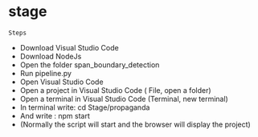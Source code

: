 # stage
 	Steps
  * Download Visual Studio Code
  * Download NodeJs
  * Open the folder span_boundary_detection
  * Run pipeline.py
  * Open Visual Studio Code
  * Open a project in Visual Studio Code ( File, open a folder)
  * Open a terminal in Visual Studio Code  (Terminal, new terminal)
  * In terminal write: cd Stage/propaganda
  * And write : npm start
  * (Normally the script will start and the browser will display the project)

